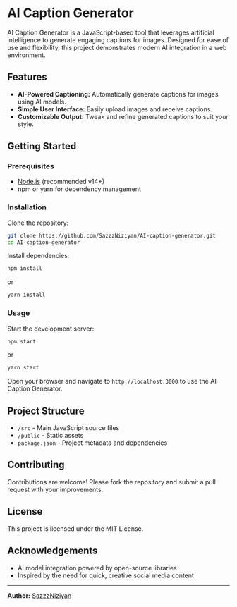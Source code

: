 # AI Caption Generator

AI Caption Generator is a JavaScript-based tool that leverages artificial intelligence to generate engaging captions for images. Designed for ease of use and flexibility, this project demonstrates modern AI integration in a web environment.

## Features

- **AI-Powered Captioning:** Automatically generate captions for images using AI models.
- **Simple User Interface:** Easily upload images and receive captions.
- **Customizable Output:** Tweak and refine generated captions to suit your style.

## Getting Started

### Prerequisites

- [Node.js](https://nodejs.org/) (recommended v14+)
- npm or yarn for dependency management

### Installation

Clone the repository:
```bash
git clone https://github.com/SazzzNiziyan/AI-caption-generator.git
cd AI-caption-generator
```

Install dependencies:
```bash
npm install
```
or
```bash
yarn install
```

### Usage

Start the development server:
```bash
npm start
```
or
```bash
yarn start
```

Open your browser and navigate to `http://localhost:3000` to use the AI Caption Generator.

## Project Structure

- `/src` - Main JavaScript source files
- `/public` - Static assets
- `package.json` - Project metadata and dependencies

## Contributing

Contributions are welcome! Please fork the repository and submit a pull request with your improvements.

## License

This project is licensed under the MIT License.

## Acknowledgements

- AI model integration powered by open-source libraries
- Inspired by the need for quick, creative social media content

---

**Author:** [SazzzNiziyan](https://github.com/SazzzNiziyan)
